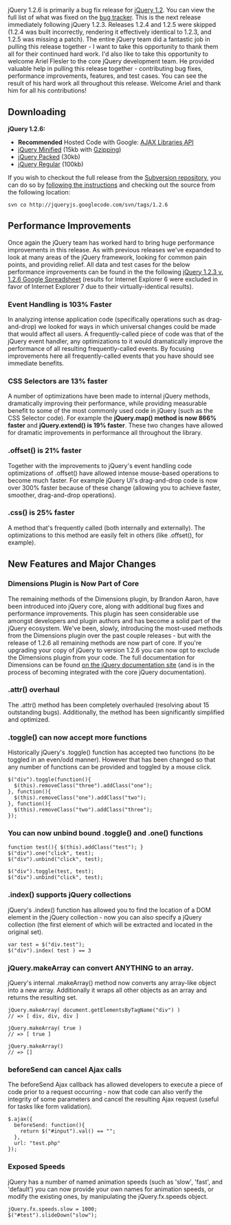 jQuery 1.2.6 is primarily a bug fix release for [jQuery
1.2](http://docs.jquery.com/Release:jQuery%201.2). You can view the full
list of what was fixed on the [bug
tracker](http://dev.jquery.com/report/27). This is the next release
immediately following jQuery 1.2.3. Releases 1.2.4 and 1.2.5 were
skipped (1.2.4 was built incorrectly, rendering it effectively identical
to 1.2.3, and 1.2.5 was missing a patch). The entire jQuery team did a
fantastic job in pulling this release together - I want to take this
opportunity to thank them all for their continued hard work. I'd also
like to take this opportunity to welcome Ariel Flesler to the core
jQuery development team. He provided valuable help in pulling this
release together - contributing bug fixes, performance improvements,
features, and test cases. You can see the result of his hard work all
throughout this release. Welcome Ariel and thank him for all his
contributions!

Downloading
-----------

**jQuery 1.2.6:**

-   **Recommended** Hosted Code with Google: [AJAX Libraries
    API](http://code.google.com/apis/ajaxlibs/documentation/index.html#jquery)
-   [jQuery
    Minified](http://code.google.com/p/jqueryjs/downloads/detail?name=jquery-1.2.6.min.js)
    (15kb with
    [Gzipping](http://www.julienlecomte.net/blog/2007/08/13/))
-   [jQuery
    Packed](http://code.google.com/p/jqueryjs/downloads/detail?name=jquery-1.2.6.pack.js)
    (30kb)
-   [jQuery
    Regular](http://code.google.com/p/jqueryjs/downloads/detail?name=jquery-1.2.6.js)
    (100kb)

If you wish to checkout the full release from the [Subversion
repository](http://dev.jquery.com/browser), you can do so by [following
the
instructions](http://docs.jquery.com/Downloading_jQuery#Subversion_.28SVN.29)
and checking out the source from the following location:

    svn co http://jqueryjs.googlecode.com/svn/tags/1.2.6

Performance Improvements
------------------------

Once again the jQuery team has worked hard to bring huge performance
improvements in this release. As with previous releases we've expanded
to look at many areas of the jQuery framework, looking for common pain
points, and providing relief. All data and test cases for the below
performance improvements can be found in the the following [jQuery 1.2.3
v. 1.2.6 Google
Spreadsheet](http://spreadsheets.google.com/pub?key=pFIHldY_CksyThxfgx6krfA)
(results for Internet Explorer 6 were excluded in favor of Internet
Explorer 7 due to their virtually-identical results).

### Event Handling is 103% Faster

In analyzing intense application code (specifically operations such as
drag-and-drop) we looked for ways in which universal changes could be
made that would affect all users. A frequently-called piece of code was
that of the jQuery event handler, any optimizations to it would
dramatically improve the performance of all resulting frequently-called
events. By focusing improvements here all frequently-called events that
you have should see immediate benefits.

### CSS Selectors are 13% faster

A number of optimizations have been made to internal jQuery methods,
dramatically improving their performance, while providing measurable
benefit to some of the most commonly used code in jQuery (such as the
CSS Selector code). For example the **jQuery.map() method is now 866%
faster** and **jQuery.extend() is 19% faster**. These two changes have
allowed for dramatic improvements in performance all throughout the
library.

### .offset() is 21% faster

Together with the improvements to jQuery's event handling code
optimizations of .offset() have allowed intense mouse-based operations
to become much faster. For example jQuery UI's drag-and-drop code is now
over 300% faster because of these change (allowing you to achieve
faster, smoother, drag-and-drop operations).

### .css() is 25% faster

A method that's frequently called (both internally and externally). The
optimizations to this method are easily felt in others (like .offset(),
for example).

New Features and Major Changes
------------------------------

### Dimensions Plugin is Now Part of Core

The remaining methods of the Dimensions plugin, by Brandon Aaron, have
been introduced into jQuery core, along with additional bug fixes and
performance improvements. This plugin has seen considerable use amongst
developers and plugin authors and has become a solid part of the jQuery
ecosystem. We've been, slowly, introducing the most-used methods from
the Dimensions plugin over the past couple releases - but with the
release of 1.2.6 all remaining methods are now part of core. If you're
upgrading your copy of jQuery to version 1.2.6 you can now opt to
exclude the Dimensions plugin from your code. The full documentation for
Dimensions can be found [on the jQuery documentation
site](http://docs.jquery.com/Plugins/dimensions) (and is in the process
of becoming integrated with the core jQuery documentation).

### .attr() overhaul

The .attr() method has been completely overhauled (resolving about 15
outstanding bugs). Additionally, the method has been significantly
simplified and optimized.

### .toggle() can now accept more functions

Historically jQuery's .toggle() function has accepted two functions (to
be toggled in an even/odd manner). However that has been changed so that
any number of functions can be provided and toggled by a mouse click.

    $("div").toggle(function(){
      $(this).removeClass("three").addClass("one");
    }, function(){
      $(this).removeClass("one").addClass("two");
    }, function(){
      $(this).removeClass("two").addClass("three");
    });

### You can now unbind bound .toggle() and .one() functions

    function test(){ $(this).addClass("test"); }
    $("div").one("click", test);
    $("div").unbind("click", test);

    $("div").toggle(test, test);
    $("div").unbind("click", test);

### .index() supports jQuery collections

jQuery's .index() function has allowed you to find the location of a DOM
element in the jQuery collection - now you can also specify a jQuery
collection (the first element of which will be extracted and located in
the original set).

    var test = $("div.test");
    $("div").index( test ) == 3

### jQuery.makeArray can convert ANYTHING to an array.

jQuery's internal .makeArray() method now converts any array-like object
into a new array. Additionally it wraps all other objects as an array
and returns the resulting set.

    jQuery.makeArray( document.getElementsByTagName("div") )
    // => [ div, div, div ]

    jQuery.makeArray( true )
    // => [ true ]

    jQuery.makeArray()
    // => []

### beforeSend can cancel Ajax calls

The beforeSend Ajax callback has allowed developers to execute a piece
of code prior to a request occurring - now that code can also verify the
integrity of some parameters and cancel the resulting Ajax request
(useful for tasks like form validation).

    $.ajax({
      beforeSend: function(){
        return $("#input").val() == "";
      },
      url: "test.php"
    });

### Exposed Speeds

jQuery has a number of named animation speeds (such as 'slow', 'fast',
and 'default') you can now provide your own names for animation speeds,
or modify the existing ones, by manipulating the jQuery.fx.speeds
object.

    jQuery.fx.speeds.slow = 1000;
    $("#test").slideDown("slow");
